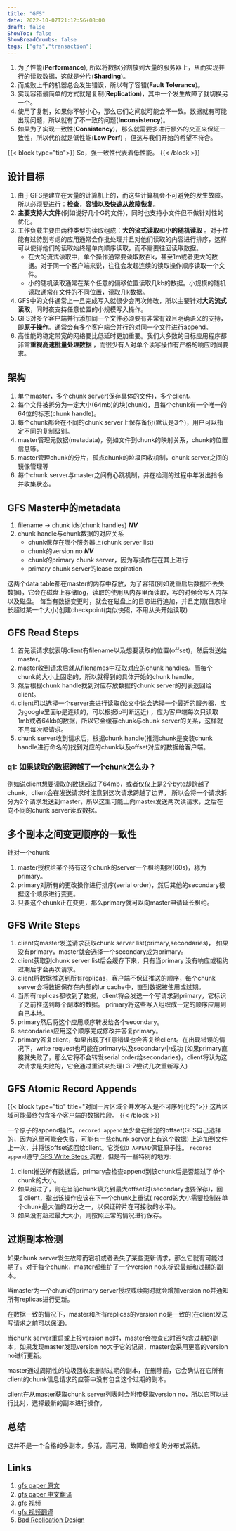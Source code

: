 ```yaml
---
title: "GFS"
date: 2022-10-07T21:12:56+08:00
draft: false
ShowToc: false
ShowBreadCrumbs: false
tags: ["gfs","transaction"]
---
```


1. 为了性能(**Performance**), 所以将数据分割放到大量的服务器上，从而实现并行的读取数据，这就是分片(**Sharding**)。
2. 而成败上千的机器总会发生错误，所以有了容错(**Fault Tolerance**)。
3. 实现容错最简单的方式就是复制(**Replication**)，其中一个发生故障了就切换另一个。
4. 使用了复制，如果你不够小心，那么它们之间就可能会不一致。数据就有可能出现问题，所以就有了不一致的问题(**Inconsistency**)。
5. 如果为了实现一致性(**Consistency**)，那么就需要多进行额外的交互来保证一致性，所以代价就是低性能(**Low Perf**)
   ，但这与我们开始的希望不符合。

{{< block type="tip">}}
So，强一致性代表着低性能。
{{< /block >}}

## 设计目标

1. 由于GFS是建立在大量的计算机上的，而这些计算机会不可避免的发生故障。所以必须要进行：**检查，容错以及快速从故障恢复**。
2. **主要支持大文件**(例如说好几个G的文件)，同时也支持小文件但不做针对性的优化。
3. 工作负载主要由两种类型的读取组成：**大的流式读取**和**小的随机读取**
   。对于性能有过特别考虑的应用通常会作批处理并且对他们读取的内容进行排序，这样可以使得他们的读取始终是单向顺序读取，而不需要往回读取数据。
    - 在大的流式读取中，单个操作通常要读取数百k，甚至1m或者更大的数据。对于同一个客户端来说，往往会发起连续的读取操作顺序读取一个文件。
    - 小的随机读取通常在某个任意的偏移位置读取几kb的数据。小规模的随机读取通常在文件的不同位置，读取几k数据。
4. GFS中的文件通常上一旦完成写入就很少会再次修改，所以主要针对**大的流式读取**，同时夜支持任意位置的小规模写入操作。
5. GFS对多个客户端并行添加同一个文件必须要有非常有效且明确语义的支持，即**原子操作**。通常会有多个客户端会并行的对同一个文件进行append。
6. 高性能的稳定带宽的网络要比低延时更加重要。我们大多数的目标应用程序都非常**重视高速批量处理数据**
   ，而很少有人对单个读写操作有严格的响应时间要求。

## 架构

1. 单个master，多个chunk server(保存具体的文件)，多个client。
2. 每个文件被拆分为一定大小(64mb)的块(chunk)，且每个chunk有一个唯一的64位的标志(chunk handle)。
3. 每个chunk都会在不同的chunk server上保存备份(默认是3个)，用户可以指定不同的复制级别。
4. master管理元数据(metadata)，例如文件到chunk的映射关系，chunk的位置信息等。
5. master管理chunk的分片，孤点chunk的垃圾回收机制，chunk server之间的镜像管理等
6. 每个chunk server与master之间有心跳机制，并在检测的过程中年发出指令并收集状态。

## GFS Master中的metadata

1. filename -> chunk ids(chunk handles) _**NV**_
2. chunk handle与chunk数据的对应关系
    - chunk保存在哪个服务器上(chunk server list)
    - chunk的version no _**NV**_
    - chunk的primary chunk server，因为写操作在在其上进行
    - primary chunk server的lease expiration

这两个data table都在master的内存中存放，为了容错(例如说重启后数据不丢失数据)，它会在磁盘上存储log，读取的使用从内存里面读取，写的时候会写入内存以及磁盘。
每当有数据变更时，就会在磁盘上的日志进行追加，并且定期(日志增长超过某一个大小)创建checkpoint(类似快照，不用从头开始读取)

## GFS Read Steps

1. 首先读请求就表明client有filename以及想要读取的位置(offset)，然后发送给master。
2. master收到请求后就从filenames中获取对应的chunk handles。而每个chunk的大小上固定的，所以就得到的具体开始的chunk handle。
3. 然后根据chunk handle找到对应存放数据的chunk server的列表返回给client。
4. client可以选择一个server来进行读取(论文中说会选择一个最近的服务器，应为google里面ip是连续的，可以根据ip判断远近)
   ，应为客户端每次只读取1mb或者64kb的数据，所以它会缓存chunk与chunk server的关系，这样就不用每次都请求。
5. chunk server收到请求后，根据chunk handle(推测chunk是安装chunk handle进行命名的)找到对应的chunk以及offset对应的数据给客户端。

### q1: 如果读取的数据跨越了一个chunk怎么办？

例如说client想要读取的数据超过了64mb，或者仅仅上是2个byte却跨越了chunk，client会在发送请求时注意到这次请求跨越了边界，
所以会将一个请求拆分为2个请求发送到master，所以这里可能上向master发送两次读请求，之后在向不同的chunk server读取数据。

## 多个副本之间变更顺序的一致性

针对一个chunk

1. master授权给某个持有这个chunk的server一个租约期限(60s)，称为primary。
2. primary对所有的更改操作进行排序(serial order)，然后其他的secondary根据这个顺序进行变更。
3. 只要这个chunk正在变更，那么primary就可以向master申请延长租约。

## GFS Write Steps

1. client向master发送请求获取chunk server list(primary,secondaries)，
   如果没有primary，master就会选择一个secondary成为primary。
2. client获取到chunk server list后会缓存下来，只有当primary
   没有响应或租约过期后才会再次请求。
3. client将数据推送到所有replicas，客户端不保证推送的顺序，每个chunk server会将数据保存在内部的lur cache中，直到数据被使用或过期。
4. 当所有replicas都收到了数据，client将会发送一个写请求到primary，它标识了之前推送到每个副本的数据。
   primary将这些写入组织成一定的顺序应用到自己本地。
5. primary然后将这个应用顺序转发给各个secondary。
6. secondaries应用这个顺序完成修改并答复primary。
7. primary答复client，如果出现了任意错误也会答复给client。在出现错误的情况下，write request也可能在primary以及secondary中成功
   (如果primary直接就失败了，那么它将不会转发serial order给secondaries)，client将认为这次请求是失败的，它会通过重试来处理(
   3-7尝试几次重新写入)

## GFS Atomic Record Appends

{{< block type="tip" title="对同一片区域个并发写入是不可序列化的">}}
这片区域可能最终包含多个客户端的数据片段。
{{< /block >}}

一个原子的append操作。`recored append`至少会在给定的offset(GFS自己选择的，因为这里可能会失败，可能有一些chunk server上有这个数据)
上追加到文件上一次，并将该offset返回给client。它类似`O_APPEND`保证原子性。
`recored append`遵守[ GFS Write Steps ](#gfs-write-steps)流程，但是有一些特别的地方:

1. client推送所有数据后，primary会检查append到该chunk后是否超过了单个chunk的大小。
2. 如果超过了，则在当前chunk填充到最大offset时(secondary也要保存)，回复client，指出该操作应该在下一个chunk上重试(
   record的大小需要控制在单个chunk最大值的四分之一，以保证碎片在可接收的水平)。
3. 如果没有超过最大大小，则按照正常的情况进行保存。


## 过期副本检测

如果chunk server发生故障而宕机或者丢失了某些更新请求，那么它就有可能过期了。对于每个chunk，master都维护了一个version
no来标识最新和过期的副本。

当master为一个chunk的primary server授权或续期时就会增加version no并通知所有replicas进行更新。

在数据一致的情况下，master和所有replicas的version no是一致的(在client发送写请求之前可以保证)。

当chunk server重启或上报version no时，master会检查它时否包含过期的副本，如果发现master发现version
no大于它的记录，master会采用更高的version no进行更新。

master通过周期性的垃圾回收来删除过期的副本，在删除前，它会确认在它所有client的chunk信息请求的应答中没有包含这个过期的副本。

client在从master获取chunk server列表时会附带获取version no，所以它可以进行比对，选择最新的副本进行操作。

## 总结

这并不是一个合格的多副本，多活，高可用，故障自修复的分布式系统。

## Links

1. [gfs paper 原文](https://static.googleusercontent.com/media/research.google.com/zh-CN//archive/gfs-sosp2003.pdf)
2. [gfs paper 中文翻译](https://zhuanlan.zhihu.com/p/424677701)
3. [gfs 视频](https://www.bilibili.com/video/BV1R7411t71W/?p=3&spm_id_from=333.788.top_right_bar_window_history.content.click&vd_source=98f230be6561d2fc7450e7ce05876f68)
4. [gfs 视频翻译](https://mit-public-courses-cn-translatio.gitbook.io/mit6-824/lecture-03-gfs/3.1)
5. [Bad Replication Design](https://mit-public-courses-cn-translatio.gitbook.io/mit6-824/lecture-03-gfs/3.2-qiang-yi-zhi-xing-strong-consistency) 
